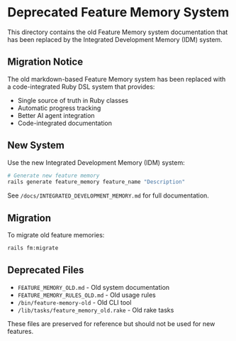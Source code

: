 # Deprecated Feature Memory System

This directory contains the old Feature Memory system documentation that has been replaced by the Integrated Development Memory (IDM) system.

## Migration Notice

The old markdown-based Feature Memory system has been replaced with a code-integrated Ruby DSL system that provides:

- Single source of truth in Ruby classes
- Automatic progress tracking
- Better AI agent integration
- Code-integrated documentation

## New System

Use the new Integrated Development Memory (IDM) system:

```bash
# Generate new feature memory
rails generate feature_memory feature_name "Description"
```

See `/docs/INTEGRATED_DEVELOPMENT_MEMORY.md` for full documentation.

## Migration

To migrate old feature memories:

```bash
rails fm:migrate
```

## Deprecated Files

- `FEATURE_MEMORY_OLD.md` - Old system documentation
- `FEATURE_MEMORY_RULES_OLD.md` - Old usage rules
- `/bin/feature-memory-old` - Old CLI tool
- `/lib/tasks/feature_memory_old.rake` - Old rake tasks

These files are preserved for reference but should not be used for new features.